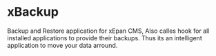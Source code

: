 xBackup
=======

Backup and Restore application for xEpan CMS, Also calles hook for all installed applications to provide their backups. Thus its an intelligent application to move your data arround.
